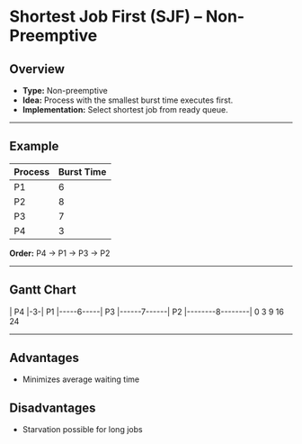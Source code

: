 # Shortest Job First (SJF) – Non-Preemptive

## Overview
- **Type:** Non-preemptive  
- **Idea:** Process with the smallest burst time executes first.  
- **Implementation:** Select shortest job from ready queue.

---

## Example

| Process | Burst Time |
|---------|-----------|
| P1      | 6         |
| P2      | 8         |
| P3      | 7         |
| P4      | 3         |

**Order:** P4 → P1 → P3 → P2

---

## Gantt Chart

| P4 |-3-| P1 |-----6-----| P3 |------7------| P2 |--------8--------|
0 3 9 16 24

---

## Advantages
- Minimizes average waiting time

## Disadvantages
- Starvation possible for long jobs

